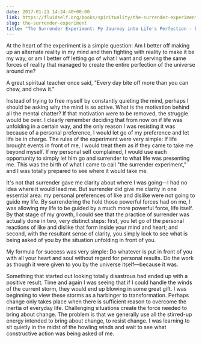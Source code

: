 ```yaml
---
date: 2017-01-21 14:24:40+00:00
link: https://fluidself.org/books/spirituality/the-surrender-experiment
slug: the-surrender-experiment
title: "The Surrender Experiment: My Journey into Life's Perfection - by Michael A. Singer"
---
```


At the heart of the experiment is a simple question: Am I better off making up an alternate reality in my mind and then fighting with reality to make it be my way, or am I better off letting go of what I want and serving the same forces of reality that managed to create the entire perfection of the universe around me?

A great spiritual teacher once said, "Every day bite off more than you can chew, and chew it."

Instead of trying to free myself by constantly quieting the mind, perhaps I should be asking why the mind is so active. What is the motivation behind all the mental chatter? If that motivation were to be removed, the struggle would be over. I clearly remember deciding that from now on if life was unfolding in a certain way, and the only reason I was resisting it was because of a personal preference, I would let go of my preference and let life be in charge. The rules of the experiment were very simple: If life brought events in front of me, I would treat them as if they came to take me beyond myself. If my personal self complained, I would use each opportunity to simply let him go and surrender to what life was presenting me. This was the birth of what I came to call "the surrender experiment," and I was totally prepared to see where it would take me.

It's not that surrender gave me clarity about where I was going—I had no idea where it would lead me. But surrender did give me clarity in one essential area: my personal preferences of like and dislike were not going to guide my life. By surrendering the hold those powerful forces had on me, I was allowing my life to be guided by a much more powerful force, life itself. By that stage of my growth, I could see that the practice of surrender was actually done in two, very distinct steps: first, you let go of the personal reactions of like and dislike that form inside your mind and heart; and second, with the resultant sense of clarity, you simply look to see what is being asked of you by the situation unfolding in front of you.

My formula for success was very simple: Do whatever is put in front of you with all your heart and soul without regard for personal results. Do the work as though it were given to you by the universe itself—because it was.

Something that started out looking totally disastrous had ended up with a positive result. Time and again I was seeing that if I could handle the winds of the current storm, they would end up blowing in some great gift. I was beginning to view these storms as a harbinger to transformation. Perhaps change only takes place when there is sufficient reason to overcome the inertia of everyday life. Challenging situations create the force needed to bring about change. The problem is that we generally use all the stirred-up energy intended to bring about change, to resist change. I was learning to sit quietly in the midst of the howling winds and wait to see what constructive action was being asked of me.
